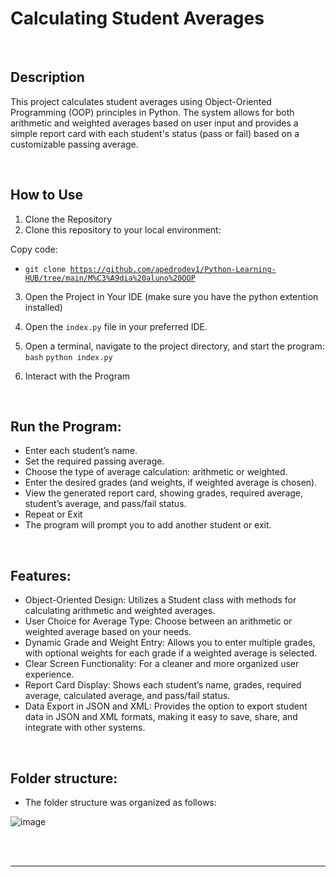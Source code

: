 # Calculating Student Averages

<br>

## Description
This project calculates student averages using Object-Oriented Programming (OOP) principles in Python. The system allows for both arithmetic and weighted averages based on user input and provides a simple report card with each student's status (pass or fail) based on a customizable passing average.

<br>

## How to Use

1. Clone the Repository
2. Clone this repository to your local environment:
   
Copy code:
- <code>git clone <https://github.com/apedrodev1/Python-Learning-HUB/tree/main/M%C3%A9dia%20aluno%20OOP></code>

3. Open the Project in Your IDE
 (make sure you have the python extention installed)  
4. Open the `index.py` file in your preferred IDE.
5. Open a terminal, navigate to the project directory, and start the program:
`bash`
<code>python index.py</code>

6. Interact with the Program

<br>

## Run the Program:

- Enter each student’s name.
- Set the required passing average.
- Choose the type of average calculation: arithmetic or weighted.
- Enter the desired grades (and weights, if weighted average is chosen).
- View the generated report card, showing grades, required average, student’s average, and pass/fail status.
- Repeat or Exit
- The program will prompt you to add another student or exit.

<br>

## Features:

- Object-Oriented Design: Utilizes a Student class with methods for calculating arithmetic and weighted averages.
- User Choice for Average Type: Choose between an arithmetic or weighted average based on your needs.
- Dynamic Grade and Weight Entry: Allows you to enter multiple grades, with optional weights for each grade if a weighted average is selected.
- Clear Screen Functionality: For a cleaner and more organized user experience.
- Report Card Display: Shows each student’s name, grades, required average, calculated average, and pass/fail status.
- Data Export in JSON and XML: Provides the option to export student data in JSON and XML formats, making it easy to save, share, and integrate with other systems.

<br>

## Folder structure:

- The folder structure was organized as follows:

![image](https://github.com/user-attachments/assets/6e380cbb-c447-4e9d-ac91-4d678e3c2879)

</br>
<div style="text-align:center;">

</br>

---
